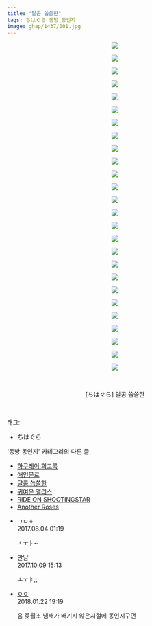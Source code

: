 ```yaml
---
title: "달콤 씁쓸한"
tags: ちはぐら 동방_동인지
image: ghap/1437/001.jpg
---
```

<div class="article">
<p style="text-align: center; clear: none; float: none;"><img src="{{ site.nasurl }}/ghap/1437/001.jpg"/></p>
<p style="text-align: center; clear: none; float: none;"><img src="{{ site.nasurl }}/ghap/1437/002.jpg"/></p>
<p style="text-align: center; clear: none; float: none;"><img src="{{ site.nasurl }}/ghap/1437/003.jpg"/></p>
<p style="text-align: center; clear: none; float: none;"><img src="{{ site.nasurl }}/ghap/1437/004.jpg"/></p>
<p style="text-align: center; clear: none; float: none;"><img src="{{ site.nasurl }}/ghap/1437/005.jpg"/></p>
<p style="text-align: center; clear: none; float: none;"><img src="{{ site.nasurl }}/ghap/1437/006.jpg"/></p>
<p style="text-align: center; clear: none; float: none;"><img src="{{ site.nasurl }}/ghap/1437/007.jpg"/></p>
<p style="text-align: center; clear: none; float: none;"><img src="{{ site.nasurl }}/ghap/1437/008.jpg"/></p>
<p style="text-align: center; clear: none; float: none;"><img src="{{ site.nasurl }}/ghap/1437/009.jpg"/></p>
<p style="text-align: center; clear: none; float: none;"><img src="{{ site.nasurl }}/ghap/1437/010.jpg"/></p>
<p style="text-align: center; clear: none; float: none;"><img src="{{ site.nasurl }}/ghap/1437/011.jpg"/></p>
<p style="text-align: center; clear: none; float: none;"><img src="{{ site.nasurl }}/ghap/1437/012.jpg"/></p>
<p style="text-align: center; clear: none; float: none;"><img src="{{ site.nasurl }}/ghap/1437/013.jpg"/></p>
<p style="text-align: center; clear: none; float: none;"><img src="{{ site.nasurl }}/ghap/1437/014.jpg"/></p>
<p style="text-align: center; clear: none; float: none;"><img src="{{ site.nasurl }}/ghap/1437/015.jpg"/></p>
<p style="text-align: center; clear: none; float: none;"><img src="{{ site.nasurl }}/ghap/1437/016.jpg"/></p>
<p style="text-align: center; clear: none; float: none;"><img src="{{ site.nasurl }}/ghap/1437/017.jpg"/></p>
<p style="text-align: center; clear: none; float: none;"><img src="{{ site.nasurl }}/ghap/1437/018.jpg"/></p>
<p style="text-align: center; clear: none; float: none;"><img src="{{ site.nasurl }}/ghap/1437/019.jpg"/></p>
<p style="text-align: center; clear: none; float: none;"><img src="{{ site.nasurl }}/ghap/1437/020.jpg"/></p>
<p style="text-align: center; clear: none; float: none;"><img src="{{ site.nasurl }}/ghap/1437/021.jpg"/></p>
<p style="text-align: center; clear: none; float: none;"><img src="{{ site.nasurl }}/ghap/1437/022.jpg"/></p>
<p style="text-align: center; clear: none; float: none;"><img src="{{ site.nasurl }}/ghap/1437/023.jpg"/></p>
<p style="text-align: center; clear: none; float: none;"><img src="{{ site.nasurl }}/ghap/1437/024.jpg"/></p>
<p style="text-align: center; clear: none; float: none;"><img src="{{ site.nasurl }}/ghap/1437/025.jpg"/></p>
<p style="text-align: center; clear: none; float: none;"><img src="{{ site.nasurl }}/ghap/1437/026.jpg"/></p>
<p style="text-align: center; clear: none; float: none;"><br/></p>
<p style="text-align: center; clear: none; float: none;">[ちはぐら] 달콤 씁쓸한</p>
<p><br/></p>
</div><div class="tagTrail">
<p>태그: </p>
<ul>
<li>ちはぐら</li>
</ul>
</div><div class="another">
<p>'동방 동인지' 카테고리의 다른 글</p>
<ul>
<li><a href="/2016-08-09-ghap_1441">하쿠레이 회고록</a></li>
<li><a href="/2016-08-09-ghap_1438">애인문로</a></li>
<li><a href="/2016-08-09-ghap_1437">달콤 씁쓸한</a></li>
<li><a href="/2016-08-08-ghap_1436">귀여운 앨리스</a></li>
<li><a href="/2016-08-08-ghap_1435">RIDE ON SHOOTINGSTAR</a></li>
<li><a href="/2016-08-08-ghap_1433">Another Roses</a></li>
</ul>
</div><div class="cb_module cb_fluid">
<div class="cb_wrt cb_profile">
<div class="comment">
<ul>
<li class="cb_thumb_off" id="comment15051356">
<div class="cb_comment_area">
<div class="cb_info_area">
<div class="cb_section">
<span class="cb_nick_name">ㄱㅁㅎ</span>
</div>
<div class="cb_section">
<span class="cb_date">2017.08.04 01:19 </span>
</div>
</div>
<div class="cb_dsc_comment">
<p class="cb_dsc">
											ㅗㅜㅑ~
										</p>
</div>
</div></li>
<li class="cb_thumb_off" id="comment15101145">
<div class="cb_comment_area">
<div class="cb_info_area">
<div class="cb_section">
<span class="cb_nick_name">만남</span>
</div>
<div class="cb_section">
<span class="cb_date">2017.10.09 15:13 </span>
</div>
</div>
<div class="cb_dsc_comment">
<p class="cb_dsc">
											ㅗㅜㅑ;;
										</p>
</div>
</div></li>
<li class="cb_thumb_off" id="comment15180177">
<div class="cb_comment_area">
<div class="cb_info_area">
<div class="cb_section">
<span class="cb_nick_name"> <a href="http://http:/ㄱㄷ극딧ㅇ7z8au1bh" onclick="return openLinkInNewWindow(this)">ㅇㅇ</a></span>
</div>
<div class="cb_section">
<span class="cb_date">2018.01.22 19:19 </span>
</div>
</div>
<div class="cb_dsc_comment">
<p class="cb_dsc">
											음 좆월초 냄새가 배기지 않은시절에 동인지구먼
										</p>
</div>
</div></li>
</ul>
</div>
</div><!-- commentList close -->
</div>